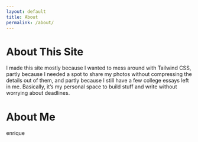 ```yaml
---
layout: default
title: About
permalink: /about/
---
```


<div class=flex-col">
  
<div class="max-w-2xl mx-auto px-4 py-8">
  <h1 class="text-3xl font-bold mb-4 text-gray-800">About This Site</h1>
  <p class="text-base sm:text-lg text-gray-700 leading-relaxed">
    I made this site mostly because I wanted to mess around with Tailwind CSS, partly because I needed a spot to share my photos without compressing the details out of them, and partly because I still have a few college essays left in me. Basically, it’s my personal space to build stuff and write without worrying about deadlines.
  </p>
</div>

<div class="max-w-2xl mx-auto px-4 py-4">
  <h1 class="text-3xl font-bold mb-4 text-gray-800">About Me</h1>
  <p class="text-base sm:text-lg text-gray-700 leading-relaxed">
    enrique
  </p>
</div>

</div>